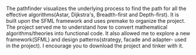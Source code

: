 The pathfinder visualizes the underlying process to find the path for all the effective algorithms(Astar, Dijkstra's, Breadth-first and Depth-first). It is built upon the SFML framework and uses premake to organize the project.
The project served me to understand how to convert mathematical algorithms/theories into functional code. It also allowed me to explore a new framework(SFML) and design patterns(strategy, facade and adapter- used in the project). I encourage you to download the project and tinker with it.
